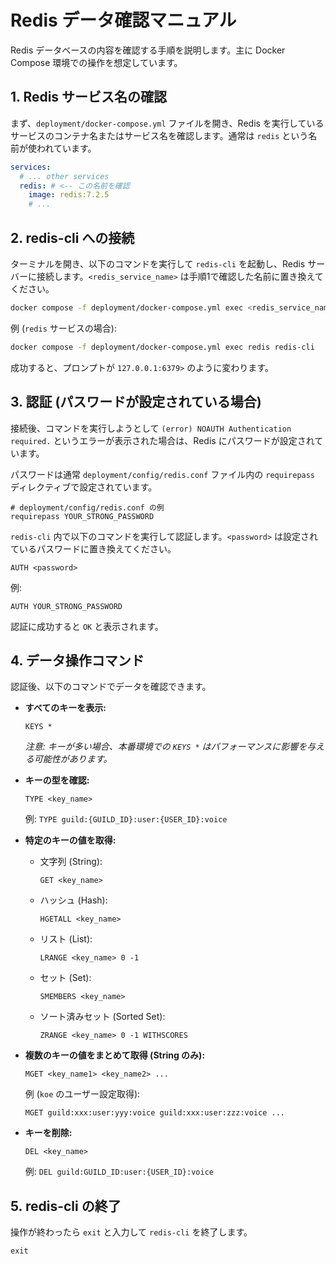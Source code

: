 # Redis データ確認マニュアル

Redis データベースの内容を確認する手順を説明します。主に Docker Compose 環境での操作を想定しています。

## 1. Redis サービス名の確認

まず、`deployment/docker-compose.yml` ファイルを開き、Redis を実行しているサービスのコンテナ名またはサービス名を確認します。通常は `redis` という名前が使われています。

```yaml
services:
  # ... other services
  redis: # <-- この名前を確認
    image: redis:7.2.5
    # ...
```

## 2. redis-cli への接続

ターミナルを開き、以下のコマンドを実行して `redis-cli` を起動し、Redis サーバーに接続します。`<redis_service_name>` は手順1で確認した名前に置き換えてください。

```bash
docker compose -f deployment/docker-compose.yml exec <redis_service_name> redis-cli
```

例 (`redis` サービスの場合):
```bash
docker compose -f deployment/docker-compose.yml exec redis redis-cli
```

成功すると、プロンプトが `127.0.0.1:6379>` のように変わります。

## 3. 認証 (パスワードが設定されている場合)

接続後、コマンドを実行しようとして `(error) NOAUTH Authentication required.` というエラーが表示された場合は、Redis にパスワードが設定されています。

パスワードは通常 `deployment/config/redis.conf` ファイル内の `requirepass` ディレクティブで設定されています。

```
# deployment/config/redis.conf の例
requirepass YOUR_STRONG_PASSWORD
```

`redis-cli` 内で以下のコマンドを実行して認証します。`<password>` は設定されているパスワードに置き換えてください。

```redis
AUTH <password>
```

例:
```redis
AUTH YOUR_STRONG_PASSWORD
```

認証に成功すると `OK` と表示されます。

## 4. データ操作コマンド

認証後、以下のコマンドでデータを確認できます。

*   **すべてのキーを表示:**
    ```redis
    KEYS *
    ```
    *注意: キーが多い場合、本番環境での `KEYS *` はパフォーマンスに影響を与える可能性があります。*

*   **キーの型を確認:**
    ```redis
    TYPE <key_name>
    ```
    例: `TYPE guild:{GUILD_ID}:user:{USER_ID}:voice`

*   **特定のキーの値を取得:**
    *   文字列 (String):
        ```redis
        GET <key_name>
        ```
    *   ハッシュ (Hash):
        ```redis
        HGETALL <key_name>
        ```
    *   リスト (List):
        ```redis
        LRANGE <key_name> 0 -1
        ```
    *   セット (Set):
        ```redis
        SMEMBERS <key_name>
        ```
    *   ソート済みセット (Sorted Set):
        ```redis
        ZRANGE <key_name> 0 -1 WITHSCORES
        ```

*   **複数のキーの値をまとめて取得 (String のみ):**
    ```redis
    MGET <key_name1> <key_name2> ...
    ```
    例 (`koe` のユーザー設定取得):
    ```redis
    MGET guild:xxx:user:yyy:voice guild:xxx:user:zzz:voice ...
    ```

*   **キーを削除:**
    ```redis
    DEL <key_name>
    ```
    例: `DEL guild:GUILD_ID:user:{USER_ID}:voice`

## 5. redis-cli の終了

操作が終わったら `exit` と入力して `redis-cli` を終了します。

```redis
exit
